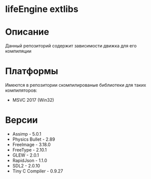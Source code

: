 # lifeEngine extlibs

# Описание
Данный репозиторий содержит зависимости движка для его компиляции

# Платформы
Имеются в репозитории скомпилированые библиотеки для таких компиляторов:
* MSVC 2017 (Win32)

# Версии
* Assimp - 5.0.1
* Physics Bullet - 2.89
* FreeImage - 3.18.0
* FreeType - 2.10.1
* GLEW - 2.0.1
* RapidJson - 1.1.0
* SDL2 - 2.0.10
* Tiny C Compiler - 0.9.27